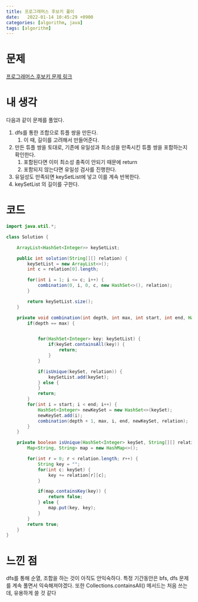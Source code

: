 ```yaml
---
title: 프로그래머스 후보키 풀이
date:   2022-01-14 10:45:29 +0900
categories: [algorithm, java]
tags: [algorithm]
---
```


# 문제
[프로그래머스 후보키 문제 링크](https://programmers.co.kr/learn/courses/30/lessons/42890)

# 내 생각
다음과 같이 문제를 풀었다.
1. dfs를 통한 조합으로 튜플 쌍을 만든다.
   1. 이 때, 길이를 고려해서 만들어준다.
2. 만든 튜플 쌍을 토대로, 기존에 유일성과 최소성을 만족시킨 튜플 쌍을 포함하는지 확인한다.
   1. 포함된다면 이미 최소성 충족이 안되기 때문에 return
   2. 포함되지 않는다면 유일성 검사를 진행한다.
3. 유일성도 만족되면 keySetList에 넣고 이를 계속 반복한다.
4. keySetList 의 길이를 구한다.

# 코드
```java
import java.util.*;

class Solution {

    ArrayList<HashSet<Integer>> keySetList;

    public int solution(String[][] relation) {
        keySetList = new ArrayList<>();
        int c = relation[0].length;

        for(int i = 1; i <= c; i++) {
            combination(0, i, 0, c, new HashSet<>(), relation);
        }

        return keySetList.size();
    }

    private void combination(int depth, int max, int start, int end, HashSet<Integer> keySet, String[][] relation) {
        if(depth == max) {


            for(HashSet<Integer> key: keySetList) {
                if(keySet.containsAll(key)) {
                    return;
                }
            }

            if(isUnique(keySet, relation)) {
                keySetList.add(keySet);
            } else {
			}
            return;
        }
        for(int i = start; i < end; i++) {
            HashSet<Integer> newKeySet = new HashSet<>(keySet);
            newKeySet.add(i);
            combination(depth + 1, max, i, end, newKeySet, relation);
        }
    }

    private boolean isUnique(HashSet<Integer> keySet, String[][] relation) {
        Map<String, String> map = new HashMap<>();

        for(int r = 0; r < relation.length; r++) {
            String key = "";
            for(int c: keySet) {
                key += relation[r][c];
            }

            if(map.containsKey(key)) {
                return false;
            } else {
                map.put(key, key);
            }
        }
        return true;
    }
}
```
# 느낀 점
dfs를 통해 순열, 조합을 하는 것이 아직도 안익숙하다. 특정 기간동안은 bfs, dfs 문제를 계속 풀면서
익숙해져야겠다.
또한 Collections.containsAll() 메서드는 처음 쓰는데, 유용하게 쓸 것 같다
